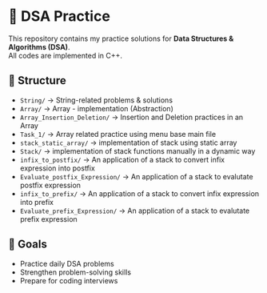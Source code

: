 # 📘 DSA Practice

This repository contains my practice solutions for **Data Structures & Algorithms (DSA)**.  
All codes are implemented in C++.

## 📂 Structure
- `String/` → String-related problems & solutions
- `Array/` → Array - implementation (Abstraction)
- `Array_Insertion_Deletion/` → Insertion and Deletion practices in an Array
- `Task_1/` → Array related practice using menu base main file
- `stack_static_array/` → implementation of stack using static array 
- `Stack/` → implementation of stack functions manually in a dynamic way 
- `infix_to_postfix/` → An application of a stack to convert infix expression into postfix 
- `Evaluate_postfix_Expression/` → An application of a stack to evalutate postfix expression 
- `infix_to_prefix/` → An application of a stack to convert infix expression into prefix 
- `Evaluate_prefix_Expression/` → An application of a stack to evalutate prefix expression 

## 🚀 Goals
- Practice daily DSA problems
- Strengthen problem-solving skills
- Prepare for coding interviews
